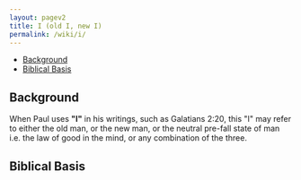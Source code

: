 ```yaml
---
layout: pagev2
title: I (old I, new I)
permalink: /wiki/i/
---
```

- [Background](#background)
- [Biblical Basis](#biblical-basis)

## Background

When Paul uses **"I"** in his writings, such as Galatians 2:20, this "I" may refer to either the old man, or the new man, or the neutral pre-fall state of man i.e. the law of good in the mind, or any combination of the three. 

## Biblical Basis

